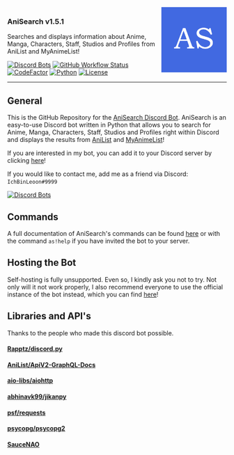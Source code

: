 <img align="right" hight="150px" width="150px" src="src/anisearch/assets/anisearch-logo.png">

### AniSearch v1.5.1
Searches and displays information about Anime, Manga, Characters, Staff, Studios and Profiles from AniList and MyAnimeList!

[![Discord Bots](https://top.gg/api/widget/status/737236600878137363.svg)](https://top.gg/bot/737236600878137363)
[![GitHub Workflow Status](https://img.shields.io/github/workflow/status/IchBinLeoon/anisearch-discord-bot/CodeQL)](https://github.com/IchBinLeoon/anisearch-discord-bot/actions)
[![CodeFactor](https://www.codefactor.io/repository/github/ichbinleoon/anisearch-discord-bot/badge)](https://www.codefactor.io/repository/github/ichbinleoon/anisearch-discord-bot)
[![Python](https://img.shields.io/badge/python-3.8.5-blue)](https://www.python.org/)
[![License](https://img.shields.io/github/license/IchBinLeoon/anisearch-discord-bot)](https://github.com/IchBinLeoon/anisearch-discord-bot/blob/master/LICENSE)

---

## General
This is the GitHub Repository for the [AniSearch Discord Bot](https://top.gg/bot/737236600878137363). AniSearch is an easy-to-use Discord bot written in Python that allows you to search for Anime, Manga, Characters, Staff, Studios and Profiles right within Discord and displays the results from [AniList](https://anilist.co) and [MyAnimeList](https://myanimelist.net/)!

If you are interested in my bot, you can add it to your Discord server by clicking [here](https://discord.com/api/oauth2/authorize?client_id=737236600878137363&permissions=83968&scope=bot)!

If you would like to contact me, add me as a friend via Discord: `IchBinLeoon#9999`

[![Discord Bots](https://top.gg/api/widget/737236600878137363.svg)](https://top.gg/bot/737236600878137363)

## Commands
A full documentation of AniSearch's commands can be found [here](https://top.gg/bot/737236600878137363) or with the command `as!help` if you have invited the bot to your server.

## Hosting the Bot
Self-hosting is fully unsupported. Even so, I kindly ask you not to try. Not only will it not work properly, I also recommend everyone to use the official instance of the bot instead, which you can find [here](https://top.gg/bot/737236600878137363)!

## Libraries and API's
Thanks to the people who made this discord bot possible.  
#### [Rapptz/discord.py](https://github.com/Rapptz/discord.py)  
#### [AniList/ApiV2-GraphQL-Docs](https://github.com/AniList/ApiV2-GraphQL-Docs)  
#### [aio-libs/aiohttp](https://github.com/aio-libs/aiohttp)  
#### [abhinavk99/jikanpy](https://github.com/abhinavk99/jikanpy)  
#### [psf/requests](https://github.com/psf/requests)  
#### [psycopg/psycopg2](https://github.com/psycopg/psycopg2)  
#### [SauceNAO](https://saucenao.com)  
